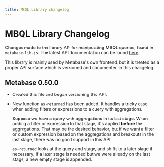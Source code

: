 ```yaml
---
title: MBQL Library changelog
---
```


# MBQL Library Changelog

Changes made to the library API for manipulating MBQL queries, found in `metabase.lib.js`. The latest API documentation
can be found [here](https://metabase-dev-docs.github.io/metabase/metabase.lib.js.html).

This library is mainly used by Metabase's own frontend, but it is treated as a proper API surface which is versioned
and documented in this changelog.

## Metabase 0.50.0

- Created this file and began versioning this API.
- New function `as-returned` has been added. It handles a tricky case when adding filters or expressions to a query
  with aggregations.

  Suppose we have a query with aggregations in its last stage. When adding a filter or expression to that stage, it's
  applied **before** the aggregations. That may be the desired behavior, but if we want a filter or custom expression
  based on the aggregations and breakouts in the last stage, there was no good support in this API.

  `as-returned` looks at the query and stage, and shifts to a later stage if necessary. If a later stage is needed but
  we were already on the last stage, a new empty stage is appended.
